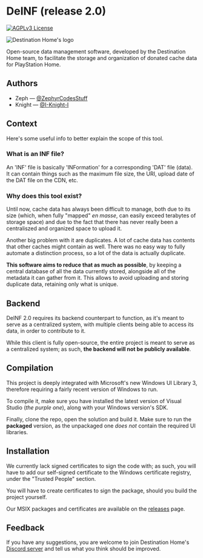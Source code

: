 
# DeINF (release 2.0)
[![AGPLv3 License](https://img.shields.io/badge/License-GNU%20AGPL%20v3-brightgreen.svg)](https://opensource.org/license/agpl-v3/)

![Destination Home's logo](https://avatars.githubusercontent.com/u/88275131?size=64)

Open-source data management software, developed by the Destination Home team, to facilitate the storage and organization of donated cache data for PlayStation Home.




## Authors

- Zeph — [@ZephyrCodesStuff](https://www.github.com/ZephyrCodesStuff)
- Knight — [@I-Knight-I](https://www.github.com/I-Knight-I)


## Context
Here's some useful info to better explain the scope of this tool.

### What is an INF file?
An 'INF' file is basically 'INFormation' for a corresponding 'DAT' file (data). It can contain things such as the maximum file size, the URI, upload date of the DAT file on the CDN, etc. 

### Why does this tool exist?
Until now, cache data has always been difficult to manage, both due to its size (which, when fully "mapped" *en masse*, can easily exceed terabytes of storage space) and due to the fact that there has never really been a centraliszed and organized space to upload it.

Another big problem with it are duplicates. A lot of cache data has contents that other caches might contain as well. There was no easy way to fully automate a distinction process, so a lot of the data is actually duplicate.

**This software aims to reduce that as much as possible**, by keeping a central database of all the data currently stored, alongside all of the metadata it can gather from it. This allows to avoid uploading and storing duplicate data, retaining only what is unique.
## Backend
DeINF 2.0 requires its backend counterpart to function, as it's meant to serve as a centralized system, with multiple clients being able to access its data, in order to contribute to it.

While this client is fully open-source, the entire project is meant to serve as a centralized system; as such, **the backend will not be publicly available**.
## Compilation

This project is deeply integrated with Microsoft's new Windows UI Library 3, therefore requiring a fairly recent version of Windows to run.

To compile it, make sure you have installed the latest version of Visual Studio (*the purple one*), along with your Windows version's SDK.

Finally, clone the repo, open the solution and build it. Make sure to run the **packaged** version, as the unpackaged one *does not* contain the required UI libraries.

## Installation

We currently lack signed certificates to sign the code with; as such, you will have to add our self-signed certificate to the Windows certificate registry, under the "Trusted People" section.

You will have to create certificates to sign the package, should you build the project yourself.

Our MSIX packages and certificates are available on the [releases](https://www.github.com/DestinationHome/DeINF-2.0/releases) page.


## Feedback

If you have any suggestions, you are welcome to join Destination Home's [Discord server](https://discord.com/invite/QguSBT3) and tell us what you think should be improved.